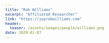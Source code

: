 ```yaml
---
title: "Rob Williams"
excerpt: "Affiliated Researcher"
link: "https://jayrobwilliams.com"
header:
  teaser: /assets/images/people/williams.png
date: 2020-01-07
---
```

